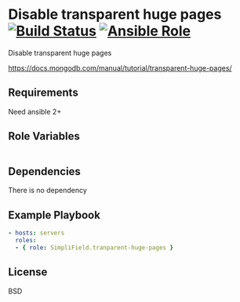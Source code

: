Disable transparent huge pages [![Build Status](https://travis-ci.org/SimpliField/ansible-transparent-huge-pages.svg?branch=master)](https://travis-ci.org/SimpliField/ansible-transparent-huge-pages) [![Ansible Role](https://img.shields.io/ansible/role/10479.svg?maxAge=2592000)](https://galaxy.ansible.com/SimpliField/tranparent-huge-pages/)
=========

Disable transparent huge pages

https://docs.mongodb.com/manual/tutorial/transparent-huge-pages/

Requirements
------------

Need ansible 2+

Role Variables
--------------

```yaml
```

Dependencies
------------

There is no dependency

Example Playbook
----------------

```yaml
- hosts: servers
  roles:
  - { role: SimpliField.tranparent-huge-pages }
```

License
-------

BSD
